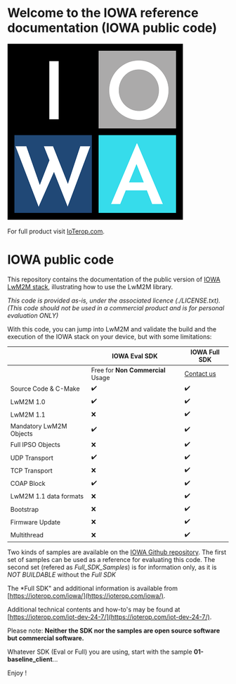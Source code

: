 # Welcome to the IOWA reference documentation (IOWA public code)
![IOWA](assets/logo.png)


For full product visit [IoTerop.com](https://www.ioterop.com).

# IOWA public code

This repository contains the documentation of the public version of [IOWA LwM2M stack](https://ioterop.com/iowa/), illustrating how to use the LwM2M library.

_This code is provided *as-is*, under the associated licence (./LICENSE.txt).
(This code should not be used in a commercial product and is for personal evaluation ONLY)_

With this code, you can jump into LwM2M and validate the build and the execution of the IOWA stack on your device, but with some limitations:

|         | IOWA Eval SDK           | IOWA Full SDK  |
| --- | --- | --- |
| | Free for **Non Commercial** Usage | [Contact us](https://ioterop.com/iowa/)|
| Source Code & C-Make​ | :heavy_check_mark: | :heavy_check_mark: |
| LwM2M 1.0​ | :heavy_check_mark: | :heavy_check_mark: |
| LwM2M 1.1​ | :x: | :heavy_check_mark: |
| Mandatory LwM2M Objects​ | :heavy_check_mark: | :heavy_check_mark: |
| Full IPSO Objects​ |  :x:  | :heavy_check_mark: |
| UDP Transport​ | :heavy_check_mark: | :heavy_check_mark: |
| TCP Transport​ |  :x:  | :heavy_check_mark: |
| COAP Block​ | :heavy_check_mark: | :heavy_check_mark: |
| LwM2M 1.1 data formats​ |  :x:  | :heavy_check_mark: |
| Bootstrap ​ |  :x:  | :heavy_check_mark: |
| Firmware Update​ |  :x:  | :heavy_check_mark: |
| Multithread​ |  :x:  | :heavy_check_mark: |


Two kinds of samples are available on the [IOWA Github repository](https://github.com/IOTEROP/IOWA). The first set of samples can be used as a reference for evaluating this code. The second set (refered as _Full_SDK_Samples_) is for information only, as it is *NOT BUILDABLE* without the *Full SDK*

The *Full SDK" and additional information is available from [https://ioterop.com/iowa/](https://ioterop.com/iowa/).

Additional technical contents and how-to's may be found at [https://ioterop.com/iot-dev-24-7/](https://ioterop.com/iot-dev-24-7/).

Please note: **Neither the SDK nor the samples are open source software but commercial software.**

Whatever SDK (Eval or Full) you are using, start with the sample **01-baseline_client**...

Enjoy !
